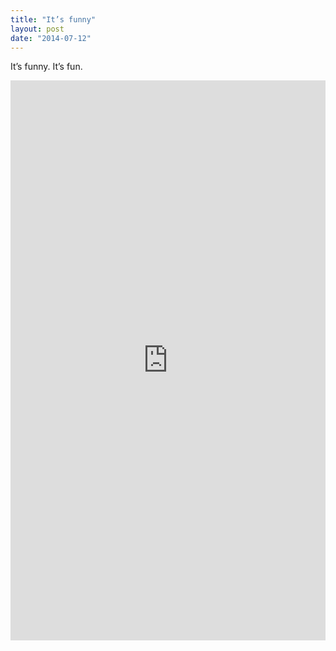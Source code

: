 ```yaml
---
title: "It’s funny"
layout: post
date: "2014-07-12"
---
```


It’s funny. It’s fun.

<div style="padding:177.78% 0 0 0;position:relative;"><iframe src="https://player.vimeo.com/video/993967022?badge=0&amp;autopause=0&amp;player_id=0&amp;app_id=58479" frameborder="0" allow="autoplay; fullscreen; picture-in-picture; clipboard-write" style="position:absolute;top:0;left:0;width:100%;height:100%;" title="tumblr_n8lnvm5AUp1r16syi"></iframe></div><script src="https://player.vimeo.com/api/player.js"></script>
